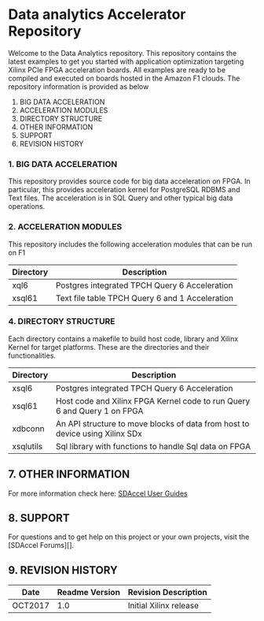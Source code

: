 Data analytics Accelerator Repository
====================================

Welcome to the Data Analytics repository. This repository contains the latest examples to get you started with application optimization targeting Xilinx PCIe FPGA acceleration boards. All examples are ready to be compiled and executed on boards hosted in the Amazon F1 clouds. The repository information is provided as below

1. BIG DATA ACCELERATION
2. ACCELERATION MODULES
3. DIRECTORY STRUCTURE
7. OTHER INFORMATION
8. SUPPORT
9. REVISION HISTORY


### 1. BIG DATA ACCELERATION
This repository provides source code for big data acceleration on FPGA. In particular, this provides acceleration kernel for PostgreSQL RDBMS and Text files. The acceleration is in SQL Query and other typical big data operations.

### 2. ACCELERATION MODULES

This repository includes the following acceleration modules that can be run on F1

Directory    | Description
-------------|----------------------------------------------------------------------------
xql6         | Postgres integrated TPCH Query 6 Acceleration
xsql61       | Text file table TPCH Query 6 and 1 Acceleration

### 4. DIRECTORY STRUCTURE
Each directory contains a makefile to build host code, library and Xilinx Kernel for target platforms. These are the directories and their functionalities.

Directory    | Description
-------------|----------------------------------------------------------------------------
xsql6        | Postgres integrated TPCH Query 6 Acceleration
xsql61       | Host code and Xilinx FPGA Kernel code to run Query 6 and Query 1 on FPGA
xdbconn      | An API structure to move blocks of data from host to device using Xilinx SDx
xsqlutils    | Sql library with functions to handle Sql data on FPGA


## 7. OTHER INFORMATION

For more information check here:
[SDAccel User Guides](https://www.xilinx.com/support/documentation/sw_manuals/xilinx2017_1/ug1023-sdaccel-user-guide.pdf)

## 8. SUPPORT
For questions and to get help on this project or your own projects, visit the [SDAccel Forums][].

## 9. REVISION HISTORY

Date    | Readme Version | Revision Description
--------|----------------|-------------------------
OCT2017 | 1.0            | Initial Xilinx release


